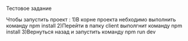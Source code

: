 Тестовое задание

Чтобы запустить проект :
1)В корне проекта небходимо выполнить команду npm install
2)Перейти в папку client выполгнит команду npm install
3)Вернуться назад и запустить команду npm run dev